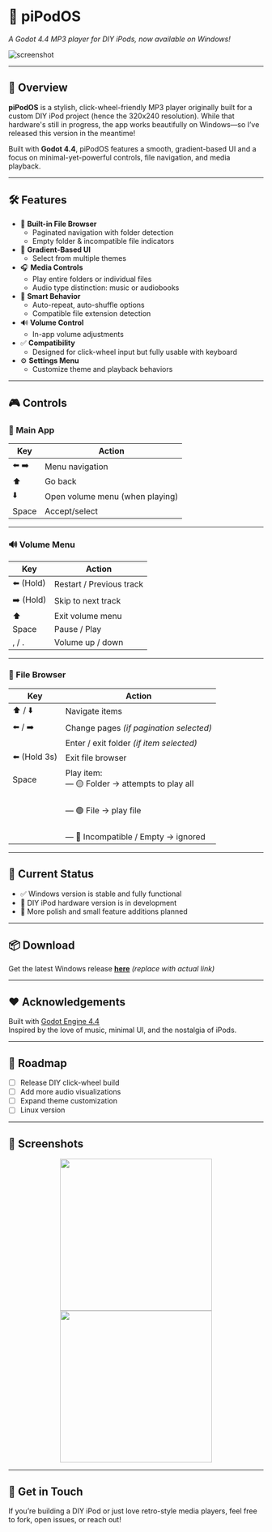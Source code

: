 # 🎵 piPodOS  
*A Godot 4.4 MP3 player for DIY iPods, now available on Windows!*

![screenshot](assets/preview.png) <!-- Optional: add a real screenshot here -->

---

## 🌈 Overview

**piPodOS** is a stylish, click-wheel-friendly MP3 player originally built for a custom DIY iPod project (hence the 320x240 resolution). While that hardware's still in progress, the app works beautifully on Windows—so I’ve released this version in the meantime!

Built with **Godot 4.4**, piPodOS features a smooth, gradient-based UI and a focus on minimal-yet-powerful controls, file navigation, and media playback.

---

## 🛠 Features

- 📁 **Built-in File Browser**
  - Paginated navigation with folder detection
  - Empty folder & incompatible file indicators
- 🎨 **Gradient-Based UI**
  - Select from multiple themes
- 🎧 **Media Controls**
  - Play entire folders or individual files
  - Audio type distinction: music or audiobooks
- 🧠 **Smart Behavior**
  - Auto-repeat, auto-shuffle options
  - Compatible file extension detection
- 🔊 **Volume Control**
  - In-app volume adjustments
- ✅ **Compatibility**
  - Designed for click-wheel input but fully usable with keyboard
- ⚙️ **Settings Menu**
  - Customize theme and playback behaviors

---

## 🎮 Controls

### 🎵 Main App
| Key      | Action                         |
|----------|--------------------------------|
| ⬅️ ➡️     | Menu navigation                |
| ⬆️        | Go back                        |
| ⬇️        | Open volume menu (when playing)|
| Space    | Accept/select                  |

---

### 🔊 Volume Menu
| Key       | Action                       |
|-----------|------------------------------|
| ⬅️ (Hold) | Restart / Previous track     |
| ➡️ (Hold) | Skip to next track           |
| ⬆️        | Exit volume menu             |
| Space     | Pause / Play                 |
| , / .     | Volume up / down             |

---

### 📁 File Browser
| Key        | Action                                                      |
|------------|-------------------------------------------------------------|
| ⬆️ / ⬇️   | Navigate items                                              |
| ⬅️ / ➡️   | Change pages *(if pagination selected)*                     |
|            | Enter / exit folder *(if item selected)*                    |
| ⬅️ (Hold 3s)| Exit file browser                                          |
| Space      | Play item:<br>— 🟡 Folder → attempts to play all            |
|            |           <br>— 🟢 File → play file                         |
|            |           <br>— 🔴 Incompatible / Empty → ignored           |

---

## 🧪 Current Status

- ✅ Windows version is stable and fully functional
- 🔧 DIY iPod hardware version is in development
- 🚧 More polish and small feature additions planned

---

## 📦 Download

Get the latest Windows release [**here**](https://github.com/yourusername/piPodOS/releases) *(replace with actual link)*

---

## ❤️ Acknowledgements

Built with [Godot Engine 4.4](https://godotengine.org)  
Inspired by the love of music, minimal UI, and the nostalgia of iPods.

---

## 🔮 Roadmap

- [ ] Release DIY click-wheel build
- [ ] Add more audio visualizations
- [ ] Expand theme customization
- [ ] Linux version

---

## 📸 Screenshots

<!-- Add actual screenshots if possible -->
<p align="center">
  <img src="assets/screenshot1.png" width="300"/>
  <img src="assets/screenshot2.png" width="300"/>
</p>

---

## 👋 Get in Touch

If you’re building a DIY iPod or just love retro-style media players, feel free to fork, open issues, or reach out!

